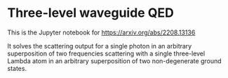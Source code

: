 # Three-level waveguide QED

This is the Jupyter notebook for https://arxiv.org/abs/2208.13136

It solves the scattering output for a single photon in an arbitrary superposition of two frequencies scattering with a single three-level Lambda atom in an arbitrary superposition of two non-degenerate ground states.